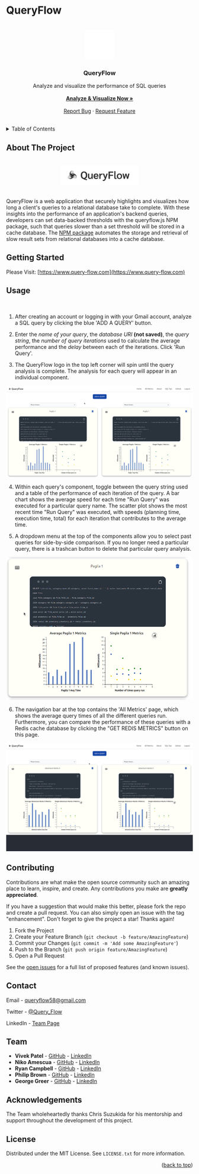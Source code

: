 # QueryFlow

<!-- PROJECT LOGO -->
<br />
<div align="center">
  <a href="www.query-flow.com">
    <img src="./src/assets/QueryFlow-logo-white.png" alt="Logo" width="80" height="80">
  </a>

<h3 align="center">QueryFlow</h3>

  <p align="center">
    Analyze and visualize the performance of SQL queries
    <br />
    <br />
    <!--Do we need explore the docs? The README is basically the documentation.-->
    <a href="https://www.query-flow.com"><strong>Analyze & Visualize Now »</strong></a>
    <br />
    <br />
    <a href="https://github.com/oslabs-beta/query-flow-npm/issues">Report Bug</a>
    ·
    <a href="https://github.com/oslabs-beta/query-flow-npm/issues">Request Feature</a>
  </p>
</div>

</br>

<!-- TABLE OF CONTENTS -->
<details>
  <summary>Table of Contents</summary>
  <ol>
    <li>
      <a href="#about-the-project">About The Project</a>
    </li>
    <li>
      <a href="#getting-started">Getting Started</a>
    </li>
    <li><a href="#usage">Usage</a></li>
    <li><a href="#contributing">Contributing</a></li>
    <li><a href="#contact">Contact</a></li>
    <li><a href="#acknowledgments">Acknowledgments</a></li>
    <li><a href="#license">License</a></li>
  </ol>
</details>

<!-- ABOUT THE PROJECT -->

## About The Project
</br>
<div align="center">
  <a href="www.query-flow.com">
    <img src="./src/assets/QueryFlow Tag Logo.png" alt="Logo" width="" height="55">
  </a>
</div>
</br>

QueryFlow is a web application that securely highlights and visualizes how long a client's queries to a relational database take to complete. With these insights into the performance of an application's backend queries, developers can set data-backed thresholds with the queryflow.js NPM package, such that queries slower than a set threshold will be stored in a cache database.  The [NPM package](https://github.com/oslabs-beta/query-flow-npm) automates the storage and retrieval of slow result sets from relational databases into a cache database.


<!-- GETTING STARTED -->

## Getting Started

Please Visit: [https://www.query-flow.com](https://www.query-flow.com)

<!-- USAGE EXAMPLES -->

## Usage
<br />

1. After creating an account or logging in with your Gmail account, analyze a SQL query by clicking the blue 'ADD A QUERY' button.

2. Enter the _name of your query_, the _database URI_ **(not saved)**, the _query string_, the _number of query iterations_ used to calculate the average performance and the _delay_ between each of the iterations. Click 'Run Query'.

3. The QueryFlow logo in the top left corner will spin until the query analysis is complete. The analysis for each query will appear in an individual component.

<div align="center">
  <a>
    <img src="./src/assets/queryflow_gif3.gif" alt="gif1" width="" height="">
  </a>

</br>
</div>

4. Within each query's component, toggle between the query string used and a table of the performance of each iteration of the query. A bar chart shows the average speed for each time "Run Query" was executed for a particular query name. The scatter plot shows the most recent time "Run Query" was executed, with speeds (planning time, execution time, total) for each iteration that contributes to the average time.

5. A dropdown menu at the top of the components allow you to select past queries for side-by-side comparison. If you no longer need a particular query, there is a trashcan button to delete that particular query analysis.

  <div align="center">
  <a>
    <img src="./src/assets/queryflow_gif_single2.gif" alt="gif2" width="" height="">
  </a>
  </div>

6. The navigation bar at the top contains the 'All Metrics' page, which shows the average query times of all the different queries run. Furthermore, you can compare the performance of these queries with a Redis cache database by clicking the "GET REDIS METRICS" button on this page.


  <div align="center">
  <a>
    <img src="./src/assets/queryflow_allmetrics.gif" alt="gif3" width="" height="">
  </a>
  </div>

<!-- CONTRIBUTING -->

## Contributing

Contributions are what make the open source community such an amazing place to learn, inspire, and create. Any contributions you make are **greatly appreciated**.

If you have a suggestion that would make this better, please fork the repo and create a pull request. You can also simply open an issue with the tag "enhancement".
Don't forget to give the project a star! Thanks again!

1. Fork the Project
2. Create your Feature Branch (`git checkout -b feature/AmazingFeature`)
3. Commit your Changes (`git commit -m 'Add some AmazingFeature'`)
4. Push to the Branch (`git push origin feature/AmazingFeature`)
5. Open a Pull Request

See the [open issues](https://github.com/github_username/repo_name/issues) for a full list of proposed features (and known issues).


<!-- CONTACT -->

## Contact

Email - queryflow58@gmail.com

Twitter - [@Query_Flow](https://twitter.com/Query_Flow)

LinkedIn - [Team Page](https://www.linkedin.com/company/query-flow/about/)

## Team

<!-- Include github and linkedin handles and links here? -->

- []() **Vivek Patel** - [GitHub](https://github.com/vkpatel007) - [LinkedIn](https://www.linkedin.com/in/vivekpatel607/)
- []() **Niko Amescua** - [GitHub](https://github.com/NikoAmescua) - [LinkedIn](https://www.linkedin.com/in/nikoamescua/)
- []() **Ryan Campbell** - [GitHub](https://github.com/cronullarc) - [LinkedIn](https://www.linkedin.com/in/ryancampbelladr/)
- []() **Philip Brown** - [GitHub](https://github.com/starfishpanda) - [LinkedIn](https://www.linkedin.com/in/philiplbrown/)
- []() **George Greer** - [GitHub](https://github.com/ggreer91) - [LinkedIn](https://www.linkedin.com/in/george-greer/)


## Acknowledgements

The Team wholeheartedly thanks Chris Suzukida for his mentorship and support throughout the development of this project.

<!-- LICENSE -->

## License

Distributed under the MIT License. See `LICENSE.txt` for more information.

<p align="right">(<a href="#readme-top">back to top</a>)</p>

